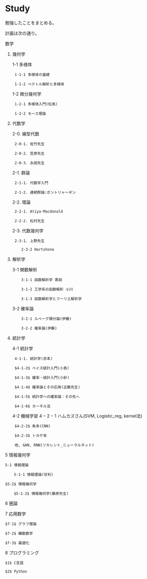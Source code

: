 # Study
勉強したことをまとめる。

計画は次の通り。

数学

1. 幾何学

	1-1 多様体
	
		1-1-1 多様体の基礎
		
		1-1-2 ベクトル解析と多様体
		
	1-2 微分幾何学
	
		1-2-1 多様体入門(松島)
		
		1-2-2 モース理論
		
2. 代数学

	2-0. 線型代数
  
		2-0-1. 佐竹先生
		
		2-0-2. 笠原先生
	   
		2-0-3. 永田先生

   	2-1. 群論
  
		2-1-1. 代数学入門
     
		2-1-2. 連続群論:ポントリャーギン
	  
	2-2. 環論

		2-2-1. Atiya-Macdonald
	   
	   	2-2-2. 松村先生
	  
	2-3. 代数幾何学
    
		2-3-1. 上野先生
		 
           2-3-2 Hartshone
	   
3. 解析学

	3-1 関数解析
	
           3-1-1 函数解析学 黒田
	   
           3-1-2 工学系の函数解析 小川
		
           3-1-3 函数解析学とフーリエ解析学
		
	3-2 確率論
	
           3-2-1 ルベーグ積分論(伊藤)
	   
           3-2-2 確率論(伊藤)
	   
4. 統計学

	4-1 統計学
	
		4-1-1. 統計学(赤本)
		
		$4-1-2$ ベイズ統計入門(小島)
		
		$4-1-3$ 確率・統計入門(小針)
		
		$4-1-4$ 確率論とその応用(近藤先生)
		
		$4-1-5$ 統計学への確率論：その先へ
		
		$4-1-6$ カーネル法
		
	4-2 機械学習
		$4-2-1$ ハムカズさん(SVM, Logistic_reg, kernel法)
		
		$4-2-2$ 魚本(CNN)
		
		$4-2-3$ トカゲ本
		
		他, GAN, RNN(リカレント_ニューラルネット)
		
5 情報幾何学

	5-1 情報理論
	
		5-1-1 情報理論(甘利)
		
	$5-2$ 情報幾何学
	
		$5-1-2$ 情報幾何学(藤原先生)
		
$6$ 圏論

$7$ 応用数学

	$7-1$ グラフ理論
	
	$7-2$ 離散数学
	
	$7-3$ 最適化
	
$8$ プログラミング

	$1$ C言語
	
	$2$ Python
